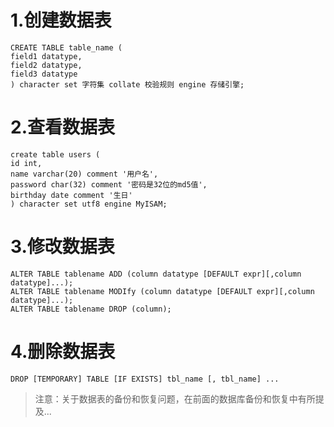 # 1.创建数据表

```mysql
CREATE TABLE table_name (
field1 datatype,
field2 datatype,
field3 datatype
) character set 字符集 collate 校验规则 engine 存储引擎;
```



# 2.查看数据表

```mysql
create table users (
id int,
name varchar(20) comment '用户名',
password char(32) comment '密码是32位的md5值',
birthday date comment '生日'
) character set utf8 engine MyISAM;
```



# 3.修改数据表

```mysql
ALTER TABLE tablename ADD (column datatype [DEFAULT expr][,column
datatype]...);
ALTER TABLE tablename MODIfy (column datatype [DEFAULT expr][,column
datatype]...);
ALTER TABLE tablename DROP (column);
```



# 4.删除数据表

```mysql
DROP [TEMPORARY] TABLE [IF EXISTS] tbl_name [, tbl_name] ...
```



>   注意：关于数据表的备份和恢复问题，在前面的数据库备份和恢复中有所提及...



